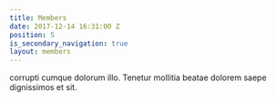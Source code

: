 ```yaml
---
title: Members
date: 2017-12-14 16:31:00 Z
position: 5
is_secondary_navigation: true
layout: members
---
```


corrupti cumque dolorum illo. Tenetur mollitia beatae dolorem saepe dignissimos et sit.

